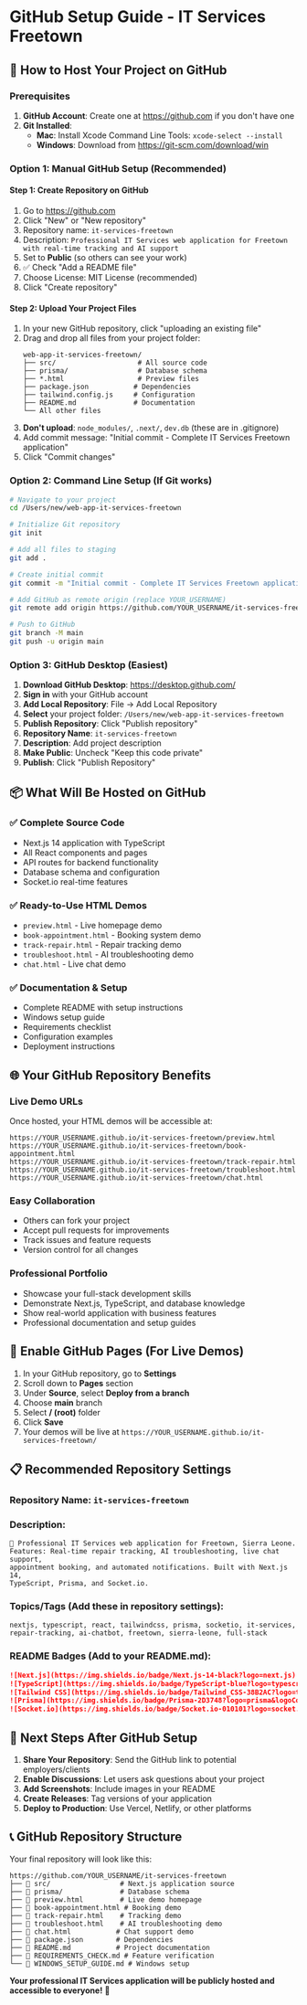 # GitHub Setup Guide - IT Services Freetown

## 🚀 How to Host Your Project on GitHub

### Prerequisites
1. **GitHub Account**: Create one at https://github.com if you don't have one
2. **Git Installed**: 
   - **Mac**: Install Xcode Command Line Tools: `xcode-select --install`
   - **Windows**: Download from https://git-scm.com/download/win

### Option 1: Manual GitHub Setup (Recommended)

#### Step 1: Create Repository on GitHub
1. Go to https://github.com
2. Click "New" or "New repository"
3. Repository name: `it-services-freetown`
4. Description: `Professional IT Services web application for Freetown with real-time tracking and AI support`
5. Set to **Public** (so others can see your work)
6. ✅ Check "Add a README file"
7. Choose License: MIT License (recommended)
8. Click "Create repository"

#### Step 2: Upload Your Project Files
1. In your new GitHub repository, click "uploading an existing file"
2. Drag and drop all files from your project folder:
   ```
   web-app-it-services-freetown/
   ├── src/                    # All source code
   ├── prisma/                 # Database schema
   ├── *.html                  # Preview files
   ├── package.json           # Dependencies
   ├── tailwind.config.js     # Configuration
   ├── README.md              # Documentation
   └── All other files
   ```
3. **Don't upload**: `node_modules/`, `.next/`, `dev.db` (these are in .gitignore)
4. Add commit message: "Initial commit - Complete IT Services Freetown application"
5. Click "Commit changes"

### Option 2: Command Line Setup (If Git works)

```bash
# Navigate to your project
cd /Users/new/web-app-it-services-freetown

# Initialize Git repository
git init

# Add all files to staging
git add .

# Create initial commit
git commit -m "Initial commit - Complete IT Services Freetown application"

# Add GitHub as remote origin (replace YOUR_USERNAME)
git remote add origin https://github.com/YOUR_USERNAME/it-services-freetown.git

# Push to GitHub
git branch -M main
git push -u origin main
```

### Option 3: GitHub Desktop (Easiest)

1. **Download GitHub Desktop**: https://desktop.github.com/
2. **Sign in** with your GitHub account
3. **Add Local Repository**: File → Add Local Repository
4. **Select** your project folder: `/Users/new/web-app-it-services-freetown`
5. **Publish Repository**: Click "Publish repository"
6. **Repository Name**: `it-services-freetown`
7. **Description**: Add project description
8. **Make Public**: Uncheck "Keep this code private"
9. **Publish**: Click "Publish Repository"

## 📦 What Will Be Hosted on GitHub

### ✅ **Complete Source Code**
- Next.js 14 application with TypeScript
- All React components and pages
- API routes for backend functionality
- Database schema and configuration
- Socket.io real-time features

### ✅ **Ready-to-Use HTML Demos**
- `preview.html` - Live homepage demo
- `book-appointment.html` - Booking system demo
- `track-repair.html` - Repair tracking demo
- `troubleshoot.html` - AI troubleshooting demo
- `chat.html` - Live chat demo

### ✅ **Documentation & Setup**
- Complete README with setup instructions
- Windows setup guide
- Requirements checklist
- Configuration examples
- Deployment instructions

## 🌐 Your GitHub Repository Benefits

### **Live Demo URLs**
Once hosted, your HTML demos will be accessible at:
```
https://YOUR_USERNAME.github.io/it-services-freetown/preview.html
https://YOUR_USERNAME.github.io/it-services-freetown/book-appointment.html
https://YOUR_USERNAME.github.io/it-services-freetown/track-repair.html
https://YOUR_USERNAME.github.io/it-services-freetown/troubleshoot.html
https://YOUR_USERNAME.github.io/it-services-freetown/chat.html
```

### **Easy Collaboration**
- Others can fork your project
- Accept pull requests for improvements
- Track issues and feature requests
- Version control for all changes

### **Professional Portfolio**
- Showcase your full-stack development skills
- Demonstrate Next.js, TypeScript, and database knowledge
- Show real-world application with business features
- Professional documentation and setup guides

## 🚀 Enable GitHub Pages (For Live Demos)

1. In your GitHub repository, go to **Settings**
2. Scroll down to **Pages** section
3. Under **Source**, select **Deploy from a branch**
4. Choose **main** branch
5. Select **/ (root)** folder
6. Click **Save**
7. Your demos will be live at `https://YOUR_USERNAME.github.io/it-services-freetown/`

## 📋 Recommended Repository Settings

### **Repository Name**: `it-services-freetown`
### **Description**: 
```
🔧 Professional IT Services web application for Freetown, Sierra Leone. 
Features: Real-time repair tracking, AI troubleshooting, live chat support, 
appointment booking, and automated notifications. Built with Next.js 14, 
TypeScript, Prisma, and Socket.io.
```

### **Topics/Tags** (Add these in repository settings):
```
nextjs, typescript, react, tailwindcss, prisma, socketio, it-services, 
repair-tracking, ai-chatbot, freetown, sierra-leone, full-stack
```

### **README Badges** (Add to your README.md):
```markdown
![Next.js](https://img.shields.io/badge/Next.js-14-black?logo=next.js)
![TypeScript](https://img.shields.io/badge/TypeScript-blue?logo=typescript&logoColor=white)
![Tailwind CSS](https://img.shields.io/badge/Tailwind_CSS-38B2AC?logo=tailwind-css&logoColor=white)
![Prisma](https://img.shields.io/badge/Prisma-2D3748?logo=prisma&logoColor=white)
![Socket.io](https://img.shields.io/badge/Socket.io-010101?logo=socket.io&logoColor=white)
```

## 🎯 Next Steps After GitHub Setup

1. **Share Your Repository**: Send the GitHub link to potential employers/clients
2. **Enable Discussions**: Let users ask questions about your project
3. **Add Screenshots**: Include images in your README
4. **Create Releases**: Tag versions of your application
5. **Deploy to Production**: Use Vercel, Netlify, or other platforms

## 📞 GitHub Repository Structure

Your final repository will look like this:
```
https://github.com/YOUR_USERNAME/it-services-freetown
├── 📁 src/                 # Next.js application source
├── 📁 prisma/              # Database schema
├── 📄 preview.html         # Live demo homepage
├── 📄 book-appointment.html # Booking demo
├── 📄 track-repair.html    # Tracking demo
├── 📄 troubleshoot.html    # AI troubleshooting demo
├── 📄 chat.html           # Chat support demo
├── 📄 package.json        # Dependencies
├── 📄 README.md           # Project documentation
├── 📄 REQUIREMENTS_CHECK.md # Feature verification
└── 📄 WINDOWS_SETUP_GUIDE.md # Windows setup
```

**Your professional IT Services application will be publicly hosted and accessible to everyone!** 🌟
